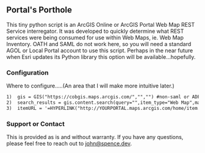 ## Portal's Porthole

This tiny python script is an ArcGIS Online or ArcGIS Portal Web Map REST Service interregator.  It was developed to quickly determine what REST services were being consumed for use within Web Maps, ie. Web Map Inventory.  OATH and SAML do not work here, so you will need a standard AGOL or Local Portal account to use this script.  Perhaps in the near future when Esri updates its Python library this option will be available...hopefully.

### Configuration

Where to configure.....(An area that I will make more intuitive later.)

```markdown
1)  gis = GIS("https://cobgis.maps.arcgis.com/","","") #non-saml or ADFS user name, #password
2)  search_results = gis.content.search(query="",item_type="Web Map",max_items=100000)
3)  itemURL = '=HYPERLINK("http://YOURPORTAL.maps.arcgis.com/home/item.html?id={0}","Launch Map")'.format(result.itemid)
```
### Support or Contact

This is provided as is and without warranty.  If you have any questions, please feel free to reach out to john@spence.dev.
